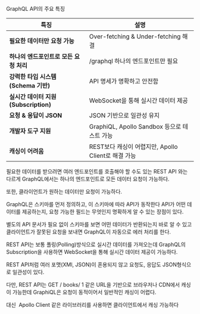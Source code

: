 

GraphQL API의 주요 특징

| **특징**                        | **설명**                                |
| ----------------------------- | ------------------------------------- |
| **필요한 데이터만 요청 가능**            | Over-fetching & Under-fetching 해결     |
| **하나의 엔드포인트로 모든 요청 처리**       | /graphql 하나의 엔드포인트만 필요                |
| **강력한 타입 시스템 (Schema 기반)**    | API 명세가 명확하고 안전함                      |
| **실시간 데이터 지원 (Subscription)** | WebSocket을 통해 실시간 데이터 제공              |
| **요청 & 응답이 JSON**             | JSON 기반으로 일관성 유지                      |
| **개발자 도구 지원**                 | GraphiQL, Apollo Sandbox 등으로 테스트 가능   |
| **캐싱이 어려움**                   | REST보다 캐싱이 어렵지만, Apollo Client로 해결 가능 |

필요한 데이터를 받으려면 여러 엔드포인트를 호출해야 할 수도 있는 REST API 와는 다르게
GraphQL에서는 하나의 엔드포인트로 모든 데이터 요청이 가능하다.

또한, 클라이언트가 원하는 데이터만 요청이 가능하다.

GraphQL은 스키마를 먼저 정의하고, 이 스키마에 따라 API가 동작한다
API가 어떤 데이터를 제공하는지, 요청 가능한 필드는 무엇인지 명확하게 알 수 있는 장점이 있다.

별도의 API 문서가 필요 없이 스키마를 보면 어떤 데이터가 반환되는지 바로 알 수 있고
클라이언트가 잘못된 요청을 보내면 GraphQL이 자동으로 에러 처리를 한다.

REST API는 보통 폴링(Polling)방식으로 실시간 데이터를 가져오는데
GraphQL의 Subscription을 사용하면 WebSocket을 통해 실시간 데이터 제공이 가능하다.

REST API처럼 여러 포맷(XMl, JSON)이 혼용되지 않고 요청도, 응답도 JSON형식으로 일관성이 있다.

다만, REST API는 GET / books/ 1 같은 URL을 기반으로 브라우저나 CDN에서 캐싱이 가능한데 GraphiQL은 요청이 동적이어서 일반적인 캐싱이 어렵다.

대신  Apollo Client 같은 라이브러리를 사용하면 클라이언트에서 캐싱 가능하다




